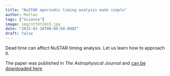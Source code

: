```yaml
---
title: "NuSTAR aperiodic timing analysis made simple"
author: Matteo
tags: ["Science"]
image: img/ntfdt2015.jpg
date: "2015-02-18T00:00:00.000Z"
draft: false
---
```


Dead time can affect NuSTAR timing analysis. Let us learn how to approach it.

The paper was published in _The Astrophysical Journal_ and [can be downloaded here](https://ui.adsabs.harvard.edu/abs/2015ApJ...800..109B/abstract)
